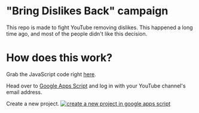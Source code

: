 # "Bring Dislikes Back" campaign

This repo is made to fight YouTube removing dislikes. This happened a long time ago, and most of the people didn't like this decision. 

# How does this work?

Grab the JavaScript code right [here](#).<br>

Head over to [Google Apps Script](https://script.google.com) and log in with your YouTube channel's email address. <br>

Create a new project.
[![create a new project in google apps script](https://cdn.upload.systems/uploads/dCSnPwbg.png)](https://script.google.com)
